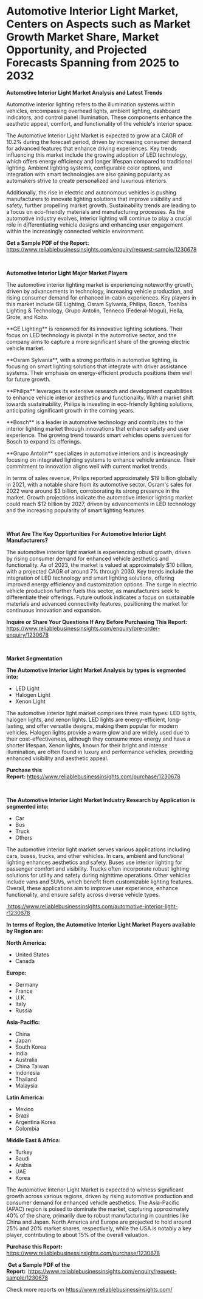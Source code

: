 <p><h1>Automotive Interior Light Market, Centers on Aspects such as Market Growth Market Share, Market Opportunity, and Projected Forecasts Spanning from 2025 to 2032</h1></p><p><strong>Automotive Interior Light Market Analysis and Latest Trends</strong></p>
<p><p>Automotive interior lighting refers to the illumination systems within vehicles, encompassing overhead lights, ambient lighting, dashboard indicators, and control panel illumination. These components enhance the aesthetic appeal, comfort, and functionality of the vehicle's interior space. </p><p>The Automotive Interior Light Market is expected to grow at a CAGR of 10.2% during the forecast period, driven by increasing consumer demand for advanced features that enhance driving experiences. Key trends influencing this market include the growing adoption of LED technology, which offers energy efficiency and longer lifespan compared to traditional lighting. Ambient lighting systems, configurable color options, and integration with smart technologies are also gaining popularity as automakers strive to create personalized and luxurious interiors. </p><p>Additionally, the rise in electric and autonomous vehicles is pushing manufacturers to innovate lighting solutions that improve visibility and safety, further propelling market growth. Sustainability trends are leading to a focus on eco-friendly materials and manufacturing processes. As the automotive industry evolves, interior lighting will continue to play a crucial role in differentiating vehicle designs and enhancing user engagement within the increasingly connected vehicle environment.</p></p>
<p><strong>Get a Sample PDF of the Report:&nbsp;</strong> <a href="https://www.reliablebusinessinsights.com/enquiry/request-sample/1230678?utm_campaign=2290&utm_medium=2&utm_source=Github&utm_content=ia&utm_term=30032025&utm_id=automotive-interior-light">https://www.reliablebusinessinsights.com/enquiry/request-sample/1230678</a></p>
<p>&nbsp;</p>
<p><strong>Automotive Interior Light Major Market Players</strong></p>
<p><p>The automotive interior lighting market is experiencing noteworthy growth, driven by advancements in technology, increasing vehicle production, and rising consumer demand for enhanced in-cabin experiences. Key players in this market include GE Lighting, Osram Sylvania, Philips, Bosch, Toshiba Lighting & Technology, Grupo Antolin, Tenneco (Federal-Mogul), Hella, Grote, and Koito.</p><p>**GE Lighting** is renowned for its innovative lighting solutions. Their focus on LED technology is pivotal in the automotive sector, and the company aims to capture a more significant share of the growing electric vehicle market.</p><p>**Osram Sylvania**, with a strong portfolio in automotive lighting, is focusing on smart lighting solutions that integrate with driver assistance systems. Their emphasis on energy-efficient products positions them well for future growth.</p><p>**Philips** leverages its extensive research and development capabilities to enhance vehicle interior aesthetics and functionality. With a market shift towards sustainability, Philips is investing in eco-friendly lighting solutions, anticipating significant growth in the coming years.</p><p>**Bosch** is a leader in automotive technology and contributes to the interior lighting market through innovations that enhance safety and user experience. The growing trend towards smart vehicles opens avenues for Bosch to expand its offerings.</p><p>**Grupo Antolin** specializes in automotive interiors and is increasingly focusing on integrated lighting systems to enhance vehicle ambiance. Their commitment to innovation aligns well with current market trends.</p><p>In terms of sales revenue, Philips reported approximately $19 billion globally in 2021, with a notable share from its automotive sector. Osram's sales for 2022 were around $3 billion, corroborating its strong presence in the market. Growth projections indicate the automotive interior lighting market could reach $12 billion by 2027, driven by advancements in LED technology and the increasing popularity of smart lighting features.</p></p>
<p>&nbsp;</p>
<p><strong>What Are The Key Opportunities For Automotive Interior Light Manufacturers?</strong></p>
<p><p>The automotive interior light market is experiencing robust growth, driven by rising consumer demand for enhanced vehicle aesthetics and functionality. As of 2023, the market is valued at approximately $10 billion, with a projected CAGR of around 7% through 2030. Key trends include the integration of LED technology and smart lighting solutions, offering improved energy efficiency and customization options. The surge in electric vehicle production further fuels this sector, as manufacturers seek to differentiate their offerings. Future outlook indicates a focus on sustainable materials and advanced connectivity features, positioning the market for continuous innovation and expansion.</p></p>
<p><strong>Inquire or Share Your Questions If Any Before Purchasing This Report:</strong> <a href="https://www.reliablebusinessinsights.com/enquiry/pre-order-enquiry/1230678?utm_campaign=2290&utm_medium=2&utm_source=Github&utm_content=ia&utm_term=30032025&utm_id=automotive-interior-light">https://www.reliablebusinessinsights.com/enquiry/pre-order-enquiry/1230678</a></p>
<p>&nbsp;</p>
<p><strong>Market Segmentation</strong></p>
<p><strong>The Automotive Interior Light Market Analysis by types is segmented into:</strong></p>
<p><ul><li>LED Light</li><li>Halogen Light</li><li>Xenon Light</li></ul></p>
<p><p>The automotive interior light market comprises three main types: LED lights, halogen lights, and xenon lights. LED lights are energy-efficient, long-lasting, and offer versatile designs, making them popular for modern vehicles. Halogen lights provide a warm glow and are widely used due to their cost-effectiveness, although they consume more energy and have a shorter lifespan. Xenon lights, known for their bright and intense illumination, are often found in luxury and performance vehicles, providing enhanced visibility and aesthetic appeal.</p></p>
<p><strong>Purchase this Report:&nbsp;</strong><a href="https://www.reliablebusinessinsights.com/purchase/1230678?utm_campaign=2290&utm_medium=2&utm_source=Github&utm_content=ia&utm_term=30032025&utm_id=automotive-interior-light">https://www.reliablebusinessinsights.com/purchase/1230678</a></p>
<p>&nbsp;</p>
<p><strong>The Automotive Interior Light Market Industry Research by Application is segmented into:</strong></p>
<p><ul><li>Car</li><li>Bus</li><li>Truck</li><li>Others</li></ul></p>
<p><p>The automotive interior light market serves various applications including cars, buses, trucks, and other vehicles. In cars, ambient and functional lighting enhances aesthetics and safety. Buses use interior lighting for passenger comfort and visibility. Trucks often incorporate robust lighting solutions for utility and safety during nighttime operations. Other vehicles include vans and SUVs, which benefit from customizable lighting features. Overall, these applications aim to improve user experience, enhance functionality, and ensure safety across diverse vehicle types.</p></p>
<p><a href="https://www.reliablebusinessinsights.com/automotive-interior-light-r1230678?utm_campaign=2290&utm_medium=2&utm_source=Github&utm_content=ia&utm_term=30032025&utm_id=automotive-interior-light">&nbsp;https://www.reliablebusinessinsights.com/automotive-interior-light-r1230678</a></p>
<p><strong>In terms of Region, the Automotive Interior Light Market Players available by Region are:</strong></p>
<p>
    <p> <strong> North America: </strong>
        <ul>
            <li>United States</li>
            <li>Canada</li>
        </ul>
        </p> 
    <p> <strong> Europe: </strong>
        <ul>
            <li>Germany</li>
            <li>France</li>
            <li>U.K.</li>
            <li>Italy</li>
            <li>Russia</li>
        </ul>
        </p> 
    <p> <strong> Asia-Pacific: </strong>
        <ul>
            <li>China</li>
            <li>Japan</li>
            <li>South Korea</li>
            <li>India</li>
            <li>Australia</li>
            <li>China Taiwan</li>
            <li>Indonesia</li>
            <li>Thailand</li>
            <li>Malaysia</li>
        </ul>
        </p> 
    <p> <strong> Latin America: </strong>
        <ul>
            <li>Mexico</li>
            <li>Brazil</li>
            <li>Argentina Korea</li>
            <li>Colombia</li>
        </ul>
        </p> 
    <p> <strong> Middle East & Africa: </strong>
        <ul>
            <li>Turkey</li>
            <li>Saudi</li>
            <li>Arabia</li>
            <li>UAE</li>
            <li>Korea</li>
        </ul>
    </p>
    </p>
<p><p>The Automotive Interior Light Market is expected to witness significant growth across various regions, driven by rising automotive production and consumer demand for enhanced vehicle aesthetics. The Asia-Pacific (APAC) region is poised to dominate the market, capturing approximately 40% of the share, primarily due to robust manufacturing in countries like China and Japan. North America and Europe are projected to hold around 25% and 20% market shares, respectively, while the USA is notably a key player, contributing to about 15% of the overall valuation.</p></p>
<p><strong>Purchase this Report: </strong><a href="https://www.reliablebusinessinsights.com/purchase/1230678?utm_campaign=2290&utm_medium=2&utm_source=Github&utm_content=ia&utm_term=30032025&utm_id=automotive-interior-light">https://www.reliablebusinessinsights.com/purchase/1230678</a></p>
<p>&nbsp;<strong>Get a Sample PDF of the Report:&nbsp;&nbsp;</strong><a href="https://www.reliablebusinessinsights.com/enquiry/request-sample/1230678?utm_campaign=2290&utm_medium=2&utm_source=Github&utm_content=ia&utm_term=30032025&utm_id=automotive-interior-light">https://www.reliablebusinessinsights.com/enquiry/request-sample/1230678</a></p>
<p><strong></strong></p>
<p>Check more reports on <a href="https://www.reliablebusinessinsights.com/?utm_campaign=2290&utm_medium=2&utm_source=Github&utm_content=ia&utm_term=30032025&utm_id=automotive-interior-light">https://www.reliablebusinessinsights.com/</a></p>